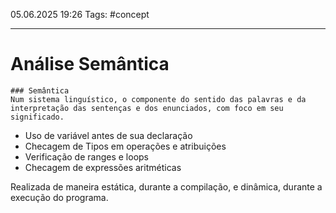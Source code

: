 05.06.2025 19:26
Tags: #concept

---
# Análise Semântica

```ad-info
### Semântica
Num sistema linguístico, o componente do sentido das palavras e da interpretação das sentenças e dos enunciados, com foco em seu significado.
```

- Uso de variável antes de sua declaração
- Checagem de Tipos em operações e atribuições
- Verificação de ranges e loops
- Checagem de expressões aritméticas

Realizada de maneira estática, durante a compilação, e dinâmica, durante a execução do programa.


